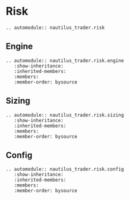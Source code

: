 # Risk

```{eval-rst}
.. automodule:: nautilus_trader.risk
```

## Engine

```{eval-rst}
.. automodule:: nautilus_trader.risk.engine
   :show-inheritance:
   :inherited-members:
   :members:
   :member-order: bysource
```

## Sizing

```{eval-rst}
.. automodule:: nautilus_trader.risk.sizing
   :show-inheritance:
   :inherited-members:
   :members:
   :member-order: bysource
```

## Config

```{eval-rst}
.. automodule:: nautilus_trader.risk.config
   :show-inheritance:
   :inherited-members:
   :members:
   :member-order: bysource
```
